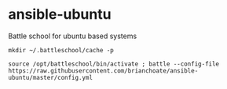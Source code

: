 # ansible-ubuntu
Battle school for ubuntu based systems

```
mkdir ~/.battleschool/cache -p

source /opt/battleschool/bin/activate ; battle --config-file https://raw.githubusercontent.com/brianchoate/ansible-ubuntu/master/config.yml
```
